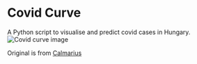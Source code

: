 # Covid Curve
A Python script to visualise and predict covid cases in Hungary.
![Covid curve image](https://i.imgur.com/pXbnRPS.png)

Original is from [Calmarius](https://github.com/Calmarius)